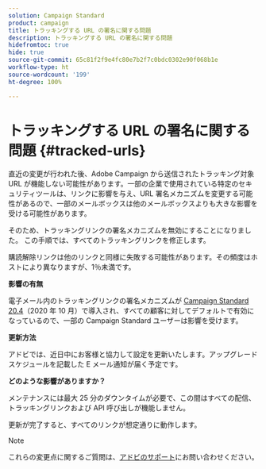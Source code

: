 ```yaml
---
solution: Campaign Standard
product: campaign
title: トラッキングする URL の署名に関する問題
description: トラッキングする URL の署名に関する問題
hidefromtoc: true
hide: true
source-git-commit: 65c81f2f9e4fc80e7b2f7c0bdc0302e90f068b1e
workflow-type: ht
source-wordcount: '199'
ht-degree: 100%

---
```



# トラッキングする URL の署名に関する問題 {#tracked-urls}

直近の変更が行われた後、Adobe Campaign から送信されたトラッキング対象 URL が機能しない可能性があります。一部の企業で使用されている特定のセキュリティツールは、リンクに影響を与え、URL 署名メカニズムを変更する可能性があるので、一部のメールボックスは他のメールボックスよりも大きな影響を受ける可能性があります。

そのため、トラッキングリンクの署名メカニズムを無効にすることになりました。 この手順では、すべてのトラッキングリンクを修正します。

購読解除リンクは他のリンクと同様に失敗する可能性があります。その頻度はホストにより異なりますが、1％未満です。

**影響の有無**

電子メール内のトラッキングリンクの署名メカニズムが [Campaign Standard 20.4](release-notes-2020.md#release-20-4---october-2020)（2020 年 10 月）で導入され、すべての顧客に対してデフォルトで有効になっているので、一部の Campaign Standard ユーザーは影響を受けます。

**更新方法**

アドビでは、近日中にお客様と協力して設定を更新いたします。アップグレードスケジュールを記載した E メール通知が届く予定です。

**どのような影響がありますか？**

メンテナンスには最大 25 分のダウンタイムが必要で、この間はすべての配信、トラッキングリンクおよび API 呼び出しが機能しません。

更新が完了すると、すべてのリンクが想定通りに動作します。

>[!NOTE]
>
>これらの変更点に関するご質問は、[アドビのサポート](https://helpx.adobe.com/jp/enterprise/admin-guide.html/enterprise/using/support-for-experience-cloud.ug.html)にお問い合わせください。

